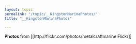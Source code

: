 ```yaml
---
layout: topic
permalink: "/topic/__KingstonMarinaPhotos/"
title: "__KingstonMarinaPhotos"

---
```


<strong>Photos</strong> from [[http://flickr.com/photos/metalcraftmarine Flickr]]
<!-- Start of Flickr Badge -->
<style type="text/css">
.flickr_badge {  }
.flickr_badge img { height: 120px; width: 160px; padding: 5px; margin: 0 10px 10px 0; border: 1px solid #000; background: #fff; float: left; }
a {padding-right: 0px !important; background: none !important; text-decoration: none;}
</style>
<div class="flickr_badge"><script type="text/javascript" src="http://www.flickr.com/badge_code_v2.gne?count=10&display=random&size=m&layout=x&source=user_set&user=45336357%40N00&set=72157594484984836&context=in%2Fset-72157594474235107%2F"></script>
</div>
<!-- End of Flickr Badge -->

